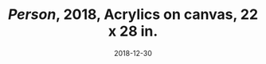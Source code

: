 ---
layout: allpaintingdetail
title:  <i>Person</i>, 2018, Acrylics on canvas, 22 x 28 in. 
date:   2018-12-30
image: Taeyoon_Choi_Person_2018_LKJ_6c.png
meta:
orientation:
alt-text: A dark and energetic painting with pink, purple background and large strokes in light yellow. The shape of a person's silhouette. 
order: 
---